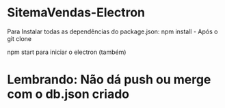 # SitemaVendas-Electron

Para Instalar todas as dependências do package.json:
npm install - Após o git clone

npm start para iniciar o electron (também)

# Lembrando: Não dá push ou merge com o db.json criado
